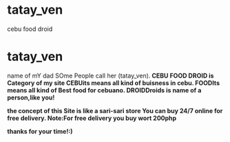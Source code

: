 # tatay_ven
cebu food droid
<h1>tatay_ven</h1>
name of mY dad SOme People call her (tatay_ven).<b>
CEBU FOOD DROID <b>is Category of my site 
<strong>CEBU</strong>its means all kind of buisness in cebu.
<strong>FOOD</strong>Its means all kind of Best food for cebuano.
<strong>DROID</strong>Droids is name of a person,like you!</br>

the concept of this Site is like a sari-sari store You can buy 24/7 online for free delivery.
Note:For free delivery you buy wort 200php


thanks for your time!:)

